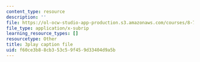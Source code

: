 ```yaml
---
content_type: resource
description: ''
file: https://ol-ocw-studio-app-production.s3.amazonaws.com/courses/8-701-introduction-to-nuclear-and-particle-physics-fall-2020/f60ce3b88cb353c59f459d33404d9a5b_olxlB5mW1CI.vtt
file_type: application/x-subrip
learning_resource_types: []
resourcetype: Other
title: 3play caption file
uid: f60ce3b8-8cb3-53c5-9f45-9d33404d9a5b
---
```

